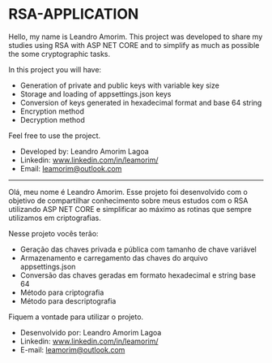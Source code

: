 # RSA-APPLICATION

Hello, my name is Leandro Amorim. This project was developed to share my studies using RSA with ASP NET CORE and to simplify as much as possible the some cryptographic tasks.

In this project you will have:

- Generation of private and public keys with variable key size
- Storage and loading of appsettings.json keys
- Conversion of keys generated in hexadecimal format and base 64 string
- Encryption method
- Decryption method

Feel free to use the project.

- Developed by: Leandro Amorim Lagoa
- Linkedin: www.linkedin.com/in/leamorim/
- Email: leamorim@outlook.com

----
Olá, meu nome é Leandro Amorim.
Esse projeto foi desenvolvido com o objetivo de compartilhar conhecimento sobre meus estudos com o RSA utilizando ASP NET CORE e simplificar ao máximo as rotinas que sempre utilizamos em criptografias. 

Nesse projeto vocês terão:
- Geração das chaves privada e pública com tamanho de chave variável
- Armazenamento e carregamento das chaves do arquivo appsettings.json
- Conversão das chaves geradas em formato hexadecimal e string base 64
- Método para criptografia
- Método para descriptografia

Fiquem a vontade para utilizar o projeto.

 * Desenvolvido por: Leandro Amorim Lagoa
 * Linkedin: www.linkedin.com/in/leamorim/
 * E-mail: leamorim@outlook.com
